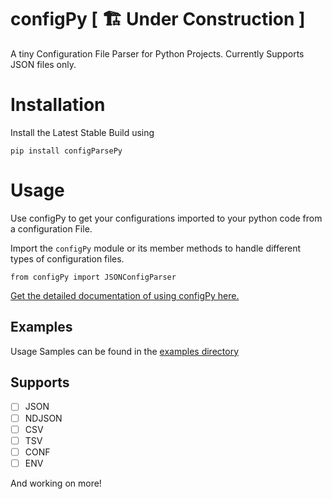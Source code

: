 # configPy [ 🏗 Under Construction ]

A tiny Configuration File Parser for Python Projects. Currently Supports JSON files only. 

# Installation

Install the Latest Stable Build using 
```
pip install configParsePy
```

# Usage 

Use configPy to get your configurations imported to your python code from a configuration File.

Import the `configPy` module or its member methods to handle different types of configuration files.
```
from configPy import JSONConfigParser 
```
[Get the detailed documentation of using configPy here.](./documentation.md)

## Examples

Usage Samples can be found in the [examples directory](./examples)

## Supports 

- [ ] JSON
- [ ] NDJSON
- [ ] CSV
- [ ] TSV
- [ ] CONF
- [ ] ENV

And working on more!

<!-- ## Features - Coming Soon-->
